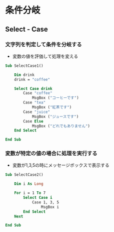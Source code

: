 # 条件分岐

## Select - Case

### 文字列を判定して条件を分岐する

* 変数の値を評価して処理を変える

```vb
Sub SelectCase1()

    Dim drink
    drink = "coffee"

    Select Case drink
        Case "coffee"
            MsgBox ("コーヒーです")
        Case "tea"
            MsgBox ("紅茶です")
        Case "juice"
            MsgBox ("ジュースです")
        Case Else
            MsgBox ("どれでもありません")
    End Select

End Sub
```

### 変数が特定の値の場合に処理を実行する

* 変数が1,3,5の時にメッセージボックスで表示する

```vb
Sub SelectCase2()

    Dim i As Long

    For i = 1 To 7
        Select Case i
            Case 1, 3, 5
                MsgBox i
        End Select
    Next

End Sub
```
